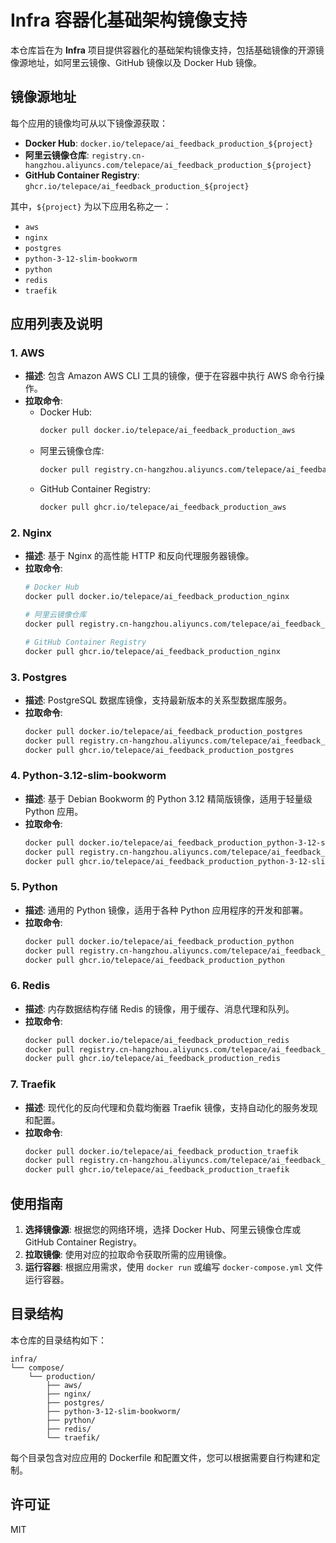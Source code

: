 # Infra 容器化基础架构镜像支持

本仓库旨在为 **Infra** 项目提供容器化的基础架构镜像支持，包括基础镜像的开源镜像源地址，如阿里云镜像、GitHub 镜像以及 Docker Hub 镜像。

## 镜像源地址

每个应用的镜像均可从以下镜像源获取：

- **Docker Hub**: `docker.io/telepace/ai_feedback_production_${project}`
- **阿里云镜像仓库**: `registry.cn-hangzhou.aliyuncs.com/telepace/ai_feedback_production_${project}`
- **GitHub Container Registry**: `ghcr.io/telepace/ai_feedback_production_${project}`

其中，`${project}` 为以下应用名称之一：

- `aws`
- `nginx`
- `postgres`
- `python-3-12-slim-bookworm`
- `python`
- `redis`
- `traefik`

## 应用列表及说明

### 1. AWS

- **描述**: 包含 Amazon AWS CLI 工具的镜像，便于在容器中执行 AWS 命令行操作。
- **拉取命令**:
  - Docker Hub:
    ```bash
    docker pull docker.io/telepace/ai_feedback_production_aws
    ```
  - 阿里云镜像仓库:
    ```bash
    docker pull registry.cn-hangzhou.aliyuncs.com/telepace/ai_feedback_production_aws
    ```
  - GitHub Container Registry:
    ```bash
    docker pull ghcr.io/telepace/ai_feedback_production_aws
    ```

### 2. Nginx

- **描述**: 基于 Nginx 的高性能 HTTP 和反向代理服务器镜像。
- **拉取命令**:
  ```bash
  # Docker Hub
  docker pull docker.io/telepace/ai_feedback_production_nginx

  # 阿里云镜像仓库
  docker pull registry.cn-hangzhou.aliyuncs.com/telepace/ai_feedback_production_nginx

  # GitHub Container Registry
  docker pull ghcr.io/telepace/ai_feedback_production_nginx
  ```

### 3. Postgres

- **描述**: PostgreSQL 数据库镜像，支持最新版本的关系型数据库服务。
- **拉取命令**:
  ```bash
  docker pull docker.io/telepace/ai_feedback_production_postgres
  docker pull registry.cn-hangzhou.aliyuncs.com/telepace/ai_feedback_production_postgres
  docker pull ghcr.io/telepace/ai_feedback_production_postgres
  ```

### 4. Python-3.12-slim-bookworm

- **描述**: 基于 Debian Bookworm 的 Python 3.12 精简版镜像，适用于轻量级 Python 应用。
- **拉取命令**:
  ```bash
  docker pull docker.io/telepace/ai_feedback_production_python-3-12-slim-bookworm
  docker pull registry.cn-hangzhou.aliyuncs.com/telepace/ai_feedback_production_python-3-12-slim-bookworm
  docker pull ghcr.io/telepace/ai_feedback_production_python-3-12-slim-bookworm
  ```

### 5. Python

- **描述**: 通用的 Python 镜像，适用于各种 Python 应用程序的开发和部署。
- **拉取命令**:
  ```bash
  docker pull docker.io/telepace/ai_feedback_production_python
  docker pull registry.cn-hangzhou.aliyuncs.com/telepace/ai_feedback_production_python
  docker pull ghcr.io/telepace/ai_feedback_production_python
  ```

### 6. Redis

- **描述**: 内存数据结构存储 Redis 的镜像，用于缓存、消息代理和队列。
- **拉取命令**:
  ```bash
  docker pull docker.io/telepace/ai_feedback_production_redis
  docker pull registry.cn-hangzhou.aliyuncs.com/telepace/ai_feedback_production_redis
  docker pull ghcr.io/telepace/ai_feedback_production_redis
  ```

### 7. Traefik

- **描述**: 现代化的反向代理和负载均衡器 Traefik 镜像，支持自动化的服务发现和配置。
- **拉取命令**:
  ```bash
  docker pull docker.io/telepace/ai_feedback_production_traefik
  docker pull registry.cn-hangzhou.aliyuncs.com/telepace/ai_feedback_production_traefik
  docker pull ghcr.io/telepace/ai_feedback_production_traefik
  ```

## 使用指南

1. **选择镜像源**: 根据您的网络环境，选择 Docker Hub、阿里云镜像仓库或 GitHub Container Registry。
2. **拉取镜像**: 使用对应的拉取命令获取所需的应用镜像。
3. **运行容器**: 根据应用需求，使用 `docker run` 或编写 `docker-compose.yml` 文件运行容器。

## 目录结构

本仓库的目录结构如下：

```
infra/
└── compose/
    └── production/
        ├── aws/
        ├── nginx/
        ├── postgres/
        ├── python-3-12-slim-bookworm/
        ├── python/
        ├── redis/
        └── traefik/
```

每个目录包含对应应用的 Dockerfile 和配置文件，您可以根据需要自行构建和定制。


## 许可证

MIT
